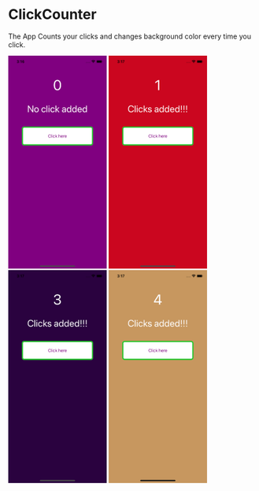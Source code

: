 # ClickCounter

The App Counts your clicks and changes background color every time you click.

<img src="https://github.com/lena-rybina/ClickCounter/blob/master/Screenshots/1.png" width="200">  <img src="https://github.com/lena-rybina/ClickCounter/blob/master/Screenshots/2.png" width="200"> <img src="https://github.com/lena-rybina/ClickCounter/blob/master/Screenshots/3.png" width="200"> <img src="https://github.com/lena-rybina/ClickCounter/blob/master/Screenshots/4.png" width="200">  

